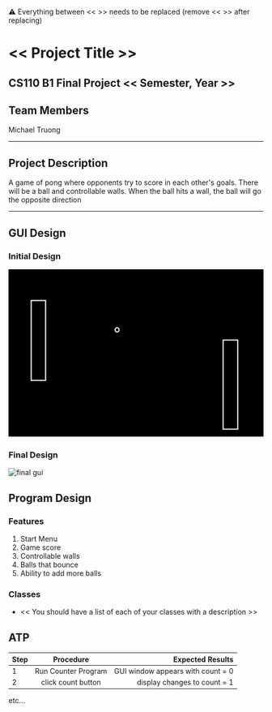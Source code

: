 
:warning: Everything between << >> needs to be replaced (remove << >> after replacing)

# << Project Title >>
## CS110 B1 Final Project  << Semester, Year >>

## Team Members

Michael Truong

***

## Project Description

A game of pong where opponents try to score in each other's goals. There will be a ball and controllable walls. When the ball hits a wall, the ball will go the opposite direction

***    

## GUI Design

### Initial Design

![initial gui](assets/gui.jpg)

### Final Design

![final gui](assets/finalgui.jpg)

## Program Design

### Features

1. Start Menu
2. Game score
3. Controllable walls
4. Balls that bounce 
5. Ability to add more balls

### Classes

- << You should have a list of each of your classes with a description >>

## ATP

| Step                 |Procedure             |Expected Results                   |
|----------------------|:--------------------:|----------------------------------:|
|  1                   | Run Counter Program  |GUI window appears with count = 0  |
|  2                   | click count button   | display changes to count = 1      |
etc...
